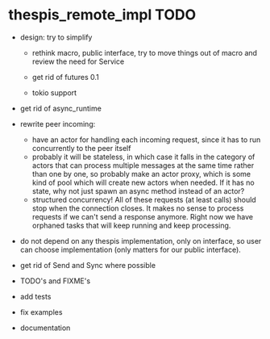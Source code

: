 # thespis_remote_impl TODO


- design: try to simplify

	- rethink macro, public interface, try to move things out of macro and review the need for
	  Service


	- get rid of futures 0.1


	- tokio support

- get rid of async_runtime
- rewrite peer incoming:
  - have an actor for handling each incoming request, since it has to run concurrently
    to the peer itself
  - probably it will be stateless, in which case it falls in the category of actors that
    can process multiple messages at the same time rather than one by one, so probably
    make an actor proxy, which is some kind of pool which will create new actors when needed.
    If it has no state, why not just spawn an async method instead of an actor?
  - structured concurrency! All of these requests (at least calls) should stop when the connection
    closes. It makes no sense to process requests if we can't send a response anymore. Right now
    we have orphaned tasks that will keep running and keep processing.

- do not depend on any thespis implementation, only on interface, so user can
  choose implementation (only matters for our public interface).
- get rid of Send and Sync where possible

- TODO's and FIXME's
- add tests
- fix examples
- documentation
